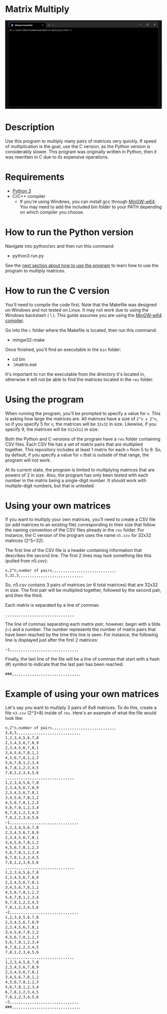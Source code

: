# Matrix Multiply

![multiply](resources/matrix_both_compare_n9.gif)

# Description

Use this program to multiply many pairs of matrices very quickly. If speed of multiplication is the goal, use the C version, as the Python version is considerably slower. This program was originally written in Python, then it was rewritten in C due to its expensive operations.

# Requirements

* [Python 3](https://www.python.org/downloads/)
* C/C++ compiler
    * If you're using Windows, you can install gcc through [MinGW-w64](https://www.mingw-w64.org/downloads/#mingw-builds). You may need to add the included bin folder to your PATH depending on which compiler you choose.

# How to run the Python version

Navigate into python/src and then run this command:
* python3 run.py

See the [next section about how to use the program](#using-the-program) to learn how to use the program to multiply matrices.

# How to run the C version

You'll need to compile the code first. Note that the Makefile was designed on Windows and not tested on Linux. It may not work due to using the Windows backslash ( \\ ). This guide assumes you are using the [MinGW-w64 compiler](https://www.mingw-w64.org/downloads/#mingw-builds).

Go into the `c` folder where the Makefile is located, then run this command:
* mingw32-make

Once finished, you'll find an executable in the `bin` folder:
* cd bin
* .\matrix.exe

It's important to run the executable from the directory it's located in, otherwise it will not be able to find the matrices located in the `res` folder.
 
# Using the program

When running the program, you'll be prompted to specify a value for `n`. This is asking how large the matrices are. All matrices have a size of `2^n x 2^n`, so if you specify 5 for `n`, the matrices will be `32x32` in size. Likewise, if you specify 9, the matrices will be `512x512` in size.

Both the Python and C versions of the program have a `res` folder containing CSV files. Each CSV file has a set of matrix pairs that are multiplied together. This repository includes at least 1 matrix for each `n` from 5 to 9. So, by default, if you specify a value for `n` that is outside of that range, the program will not work.

At its current state, the program is limited to multiplying matrices that are powers of 2 in size. Also, the program has only been tested with each number in the matrix being a single-digit number. It should work with multiple-digit numbers, but that is untested.

# Using your own matrices

If you want to multiply your own matrices, you'll need to create a CSV file (or add matrices to an existing file) corresponding to their size that follow the naming convention of the CSV files already in the `res` folder. For instance, the C version of the program uses the name `n5.csv` for 32x32 matrices (2^5=32).

The first line of the CSV file is a header containing information that describes the second line. The first 2 lines may look something like this (pulled from n5.csv):

```
n,2^n,number of pairs,,,,,,,,,,,,,,,,,,,,,,,,,,,,,
5,32,3,,,,,,,,,,,,,,,,,,,,,,,,,,,,,
```

So, n5.csv contains 3 pairs of matrices (or 6 total matrices) that are 32x32 in size. The first pair will be multiplied together, followed by the second pair, and then the third.

Each matrix is separated by a line of commas:

```
,,,,,,,,,,,,,,,,,,,,,,,,,,,,,,,
```

The line of commas separating each matrix *pair*, however, begin with a tilde (~) and a number. The number represents the number of matrix pairs that have been reached by the time this line is seen. For instance, the following line is displayed just after the first 2 matrices:

```
~1,,,,,,,,,,,,,,,,,,,,,,,,,,,,,,,
```

Finally, the last line of the file will be a line of commas that start with a hash (#) symbol to indicate that the last pair has been reached:

```
###,,,,,,,,,,,,,,,,,,,,,,,,,,,,,,,
```

# Example of using your own matrices

Let's say you want to multiply 3 pairs of 8x8 matrices. To do this, create a file `n3.csv` (2^3=8) inside of `res`. Here's an example of what the file would look like:

```
n,2^n,number of pairs,,,,,,,,,,,,,,,,,,,,,,,,,,,,,
3,8,3,,,,,,,,,,,,,,,,,,,,,,,,,,,,,
1,2,3,4,5,6,7,8
2,3,4,5,6,7,8,9
2,3,4,5,6,7,8,1
3,4,5,6,7,8,1,2
4,5,6,7,8,1,2,3
5,6,7,8,1,2,3,4
6,7,8,1,2,3,4,5
7,8,1,2,3,4,5,6
,,,,,,,,,,,,,,,,,,,,,,,,,,,,,,,
1,2,3,4,5,6,7,8
2,3,4,5,6,7,8,9
2,3,4,5,6,7,8,1
3,4,5,6,7,8,1,2
4,5,6,7,8,1,2,3
5,6,7,8,1,2,3,4
6,7,8,1,2,3,4,5
7,8,1,2,3,4,5,6
~1,,,,,,,,,,,,,,,,,,,,,,,,,,,,,,,
1,2,3,4,5,6,7,8
2,3,4,5,6,7,8,9
2,3,4,5,6,7,8,1
3,4,5,6,7,8,1,2
4,5,6,7,8,1,2,3
5,6,7,8,1,2,3,4
6,7,8,1,2,3,4,5
7,8,1,2,3,4,5,6
,,,,,,,,,,,,,,,,,,,,,,,,,,,,,,,
1,2,3,4,5,6,7,8
2,3,4,5,6,7,8,9
2,3,4,5,6,7,8,1
3,4,5,6,7,8,1,2
4,5,6,7,8,1,2,3
5,6,7,8,1,2,3,4
6,7,8,1,2,3,4,5
7,8,1,2,3,4,5,6
~2,,,,,,,,,,,,,,,,,,,,,,,,,,,,,,,
1,2,3,4,5,6,7,8
2,3,4,5,6,7,8,9
2,3,4,5,6,7,8,1
3,4,5,6,7,8,1,2
4,5,6,7,8,1,2,3
5,6,7,8,1,2,3,4
6,7,8,1,2,3,4,5
7,8,1,2,3,4,5,6
,,,,,,,,,,,,,,,,,,,,,,,,,,,,,,,
1,2,3,4,5,6,7,8
2,3,4,5,6,7,8,9
2,3,4,5,6,7,8,1
3,4,5,6,7,8,1,2
4,5,6,7,8,1,2,3
5,6,7,8,1,2,3,4
6,7,8,1,2,3,4,5
7,8,1,2,3,4,5,6
~3,,,,,,,,,,,,,,,,,,,,,,,,,,,,,,,
###,,,,,,,,,,,,,,,,,,,,,,,,,,,,,,,
```
